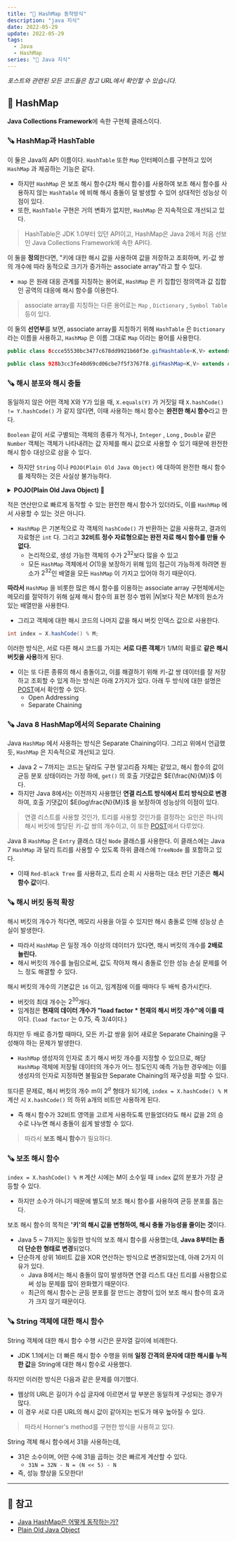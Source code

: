 ```yaml
---
title: "📃 HashMap 동작방식"
description: "java 지식"
date: 2022-05-29
update: 2022-05-29
tags:
  - Java
  - HashMap
series: "📃 Java 지식"
---
```


<em>포스트와 관련된 모든 코드들은 참고 URL에서 확인할 수 있습니다.</em>

## 🧷 HashMap
**Java Collections Framework**에 속한 구현체 클래스이다.

### 🪚 HashMap과 HashTable
이 둘은 Java의 API 이름이다. `HashTable` 또한 `Map` 인터페이스를 구현하고 있어 `HashMap` 과 제공하는 기능은 같다.
- 하지만 `HashMap` 은 보조 해시 함수(2차 해시 함수)를 사용하여 보조 해시 함수를 사용하지 않는 `HashTable` 에 비해 해시 충돌이 덜 발생할 수 있어 상대적인 성능상 이점이 있다.
- 또한, `HashTable` 구현은 거의 변화가 없지만, `HashMap` 은 지속적으로 개선되고 있다.

> HashTable은 JDK 1.0부터 있던 API이고, HashMap은 Java 2에서 처음 선보인 Java Collections Framework에 속한 API다.

이 둘을 **정의**한다면, "키에 대한 해시 값을 사용하여 값을 저장하고 조회하며, 키-값 쌍의 개수에 따라 동적으로 크기가 증가하는 associate array"라고 할 수 있다.
- `map` 은 원래 대응 관계를 지칭하는 용어로, `HashMap` 은 키 집합인 정의역과 값 집합인 공역의 대응에 해시 함수를 이용한다.

> associate array를 지칭하는 다른 용어로는 `Map` , `Dictionary` , `Symbol Table` 등이 있다.

이 둘의 **선언부**를 보면, associate array를 지칭하기 위해 `HashTable` 은 `Dictionary` 라는 이름을 사용하고, `HashMap` 은 이름 그대로 `Map` 이라는 용어를 사용한다.

```java
public class 8ccce55530bc3477c678dd9921b60f3e.gifHashtable<K,V> extends Dictionary<K,V> implements Map<K,V>, Cloneable, java.io.Serializable { ... }

public class 928b3cc3fe40d69cd06cbe7f5f3767f8.gifHashMap<K,V> extends AbstractMap<K,V> implements Map<K,V>, Cloneable, Serializable { ... }
```

### 🪚 해시 분포와 해시 충돌
동일하지 않은 어떤 객체 X와 Y가 있을 때, `X.equals(Y)` 가 거짓일 때 `X.hashCode() != Y.hashCode()` 가 같지 않다면, 이때 사용하는 해시 함수는 **완전한 해시 함수**라고 한다.

`Boolean` 같이 서로 구별되는 객체의 종류가 적거나, `Integer` , `Long` , `Double` 같은 `Number` 객체는 객체가 나타내려는 값 자체를 해시 값으로 사용할 수 있기 때문에 완전한 해시 함수 대상으로 삼을 수 있다.
- 하지만 `String` 이나 `POJO(Plain Old Java Object)` 에 대하여 완전한 해시 함수를 제작하는 것은 사실상 불가능하다.

<details>
  <summary><strong>POJO(Plain Old Java Object) 💫</strong></summary>
    <div markdown="1">

  말 그대로 오래된 방식의 간단한 자바 객체라는 말로, 중량 프레임워크들을 사용하게 되면서 해당 프레임워크에 종속된 "무거운" 객체를 만들게 된 것에 반발해서 사용하게 된 용어이다.
  - 해당 용어는 이후 특정 자바 모델이나 기능, 프레임워크 등을 따르지 않은 자바 객체를 지칭하는 말로 사용되었고, 대표적으로 **스프링 프레임워크**가 POJO 방식의 프레임워크다.
  - 이상적으로는 자바 언어 사양 외에 어떠한 제한에도 묶이지 않은 자바 객체이므로, **미리 정의된 클래스의 확장**, **미리 정의된 인터페이스의 구현**, **미리 정의된 어노테이션을 포함**하는 행동을 해서는 안된다.
  - 하지만, 대부분 실제 정상 동작을 위해 미리 정의된 어노테이션의 사용을 요구한다.
    </div>
</details>

적은 연산만으로 빠르게 동작할 수 있는 완전한 해시 함수가 있더라도, 이를 `HashMap` 에서 사용할 수 있는 것은 아니다.
- `HashMap` 은 기본적으로 각 객체의 `hashCode()` 가 반환하는 값을 사용하고, 결과의 자료형은 `int` 다. 그리고 **32비트 정수 자료형으로는 완전 자료 해시 함수를 만들 수 없다.**
  - 논리적으로, 생성 가능한 객체의 수가 $2^{32}$보다 많을 수 있고
  - 모든 `HashMap` 객체에서 $O(1)$을 보장하기 위해 임의 접근이 가능하게 하려면 원소가 $2^{32}$인 배열을 모든 `HashMap` 이 가지고 있어야 하기 때문이다.

**따라서** `HashMap` 을 비롯한 많은 해시 함수를 이용하는 associate array 구현체에서는 메모리를 절약하기 위해 실제 해시 함수의 표현 정수 범위 $|N|$보다 작은 M개의 원소가 있는 배열만을 사용한다.
- 그리고 객체에 대한 해시 코드의 나머지 값을 해시 버킷 인덱스 값으로 사용한다.

```java
int index = X.hashCode() % M;
```

이러한 방식은, 서로 다른 해시 코드를 가지는 **서로 다른 객체**가 1/M의 확률로 **같은 해시 버킷을 사용**하게 된다.
- 이는 또 다른 종류의 해시 충돌이고, 이를 해결하기 위해 키-값 쌍 데이터를 잘 저장하고 조회할 수 있게 하는 방식은 아래 2가지가 있다. 아래 두 방식에 대한 설명은 [POST](https://subbblog.netlify.app/[Algorithm]HashTable/)에서 확인할 수 있다.
  - Open Addressing
  - Separate Chaining

### 🪚 Java 8 HashMap에서의 Separate Chaining
Java `HashMap` 에서 사용하는 방식은 Separate Chaining이다. 그리고 위에서 언급했듯, `HashMap` 은 지속적으로 개선되고 있다.
- Java 2 ~ 7까지는 코드는 달라도 구현 알고리즘 자체는 같았고, 해시 함수의 값이 균등 분포 상태이라는 가정 하에, `get()` 의 호출 기댓값은 $E(\frac{N}{M})$ 이다.
- 하지만 Java 8에서는 이전까지 사용했던 **연결 리스트 방식에서 트리 방식으로 변경**하여, 호출 기댓값이 $E(log\frac{N}{M})$ 을 보장하여 성능상의 이점이 있다.

> 연결 리스트를 사용할 것인가, 트리를 사용할 것인가를 결정하는 요인은 하나의 해시 버킷에 할당된 키-값 쌍의 개수이고, 이 또한 [POST](https://subbblog.netlify.app/[Algorithm]HashTable/)에서 다루었다.

Java 8 `HashMap` 은 `Entry` 클래스 대신 `Node` 클래스를 사용한다. 이 클래스에는 Java 7 `HashMap` 과 달리 트리를 사용할 수 있도록 하위 클래스에 `TreeNode` 를 포함하고 있다.
- 이때 `Red-Black Tree` 를 사용하고, 트리 순회 시 사용하는 대소 판단 기준은 **해시 함수 값**이다.

### 🪚 해시 버킷 동적 확장
해시 버킷의 개수가 적다면, 메모리 사용을 아낄 수 있지만 해시 충돌로 인해 성능상 손실이 발생한다.
- 따라서 `HashMap` 은 일정 개수 이상의 데이터가 있다면, 해시 버킷의 개수를 **2배로 늘린다.**
- 해시 버킷의 개수를 늘림으로써, 값도 작아져 해시 충돌로 인한 성능 손실 문제를 어느 정도 해결할 수 있다.

해시 버킷의 개수의 기본값은 `16` 이고, 임계점에 이를 때마다 두 배씩 증가시킨다.
- 버킷의 최대 개수는 $2^{30}$개다.
- 임계점은 **현재의 데이터 개수가 "load factor * 현재의 해시 버킷 개수"에 이를 때**이다. (`load factor` 는 0.75, 즉 3/4이다.)

하지만 두 배로 증가할 때마다, 모든 키-값 쌍을 읽어 새로운 Separate Chaining을 구성해야 하는 문제가 발생한다.
- `HashMap` 생성자의 인자로 초기 해시 버킷 개수를 지정할 수 있으므로, 해당 `HashMap` 객체에 저장될 데이터의 개수가 어느 정도인지 예측 가능한 경우에는 이를 생성자의 인자로 지정하면 불필요한 Separate Chaining의 재구성을 피할 수 있다.

또다른 문제로, 해시 버킷의 개수 m이 $2^a$ 형태가 되기에, `index = X.hashCode() % M` 계산 시 `X.hashCode()` 의 하위 a개의 비트만 사용하게 된다.
- 즉 해시 함수가 32비트 영역을 고르게 사용하도록 만들었더라도 해시 값을 2의 승수로 나누면 해시 충돌이 쉽게 발생할 수 있다. 

> 따라서 **보조 해시 함수**가 필요하다.

### 🪚 보조 해시 함수
`index = X.hashCode() % M` 계산 시에는 M이 소수일 때 `index` 값의 분포가 가장 균등할 수 있다.
- 하지만 소수가 아니기 때문에 별도의 보조 해시 함수를 사용하여 균등 분포를 돕는다.

보조 해시 함수의 목적은 **'키'의 해시 값을 변형하여, 해시 충돌 가능성을 줄이는 것**이다.
- Java 5 ~ 7까지는 동일한 방식의 보조 해시 함수를 사용했는데, **Java 8부터는 좀 더 단순한 형태로 변경**되었다.
- 단순하게 상위 16비트 값을 XOR 연산하는 방식으로 변경되었는데, 아래 2가지 이유가 있다.
  - Java 8에서는 해시 충돌이 많이 발생하면 연결 리스트 대신 트리를 사용함으로써 성능 문제를 많이 완화했기 때문이다.
  - 최근의 해시 함수는 균등 분포를 잘 만드는 경향이 있어 보조 해시 함수의 효과가 크지 않기 때문이다.

### 🪚 String 객체에 대한 해시 함수
String 객체에 대한 해시 함수 수행 시간은 문자열 길이에 비례한다. 
- JDK 1.1에서는 더 빠른 해시 함수 수행을 위해 **일정 간격의 문자에 대한 해시를 누적한 값**을 String에 대한 해시 함수로 사용했다.

하지만 이러한 방식은 다음과 같은 문제를 야기했다.
- 웹상의 URL은 길이가 수십 글자에 이르면서 앞 부분은 동일하게 구성되는 경우가 많다.
- 이 경우 서로 다른 URL의 해시 값이 같아지는 빈도가 매우 높아질 수 있다.

> 따라서 Horner's method를 구현한 방식을 사용하고 있다.

String 객체 해시 함수에서 31을 사용하는데, 
- 31은 소수이며, 어떤 수에 31을 곱하는 것은 빠르게 계산할 수 있다.
  - `31N = 32N - N = (N << 5) - N`
- 즉, 성능 향상을 도모한다!

---

## 📕 참고
- [Java HashMap은 어떻게 동작하는가?](https://d2.naver.com/helloworld/831311)
- [Plain Old Java Object](https://ko.wikipedia.org/wiki/Plain_Old_Java_Object)